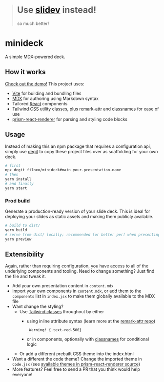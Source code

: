 > # Use [slidev](https://sli.dev/) instead! 
> 
> so much better!

# minideck

A simple MDX-powered deck.

## How it works

[Check out the demo!](https://minideck-demo.netlify.app/) This project uses:

- [Vite](https://vitejs.dev/) for building and bundling files
- [MDX](https://mdxjs.com/) for authoring using Markdown syntax
- Tailored [React](https://reactjs.org/) components
- [Tailwind CSS](https://tailwindcss.com/) utility classes, plus [remark-attr](https://github.com/arobase-che/remark-attr#readme) and [classnames](https://github.com/JedWatson/classnames#readme) for ease of use
- [prism-react-renderer](https://github.com/FormidableLabs/prism-react-renderer) for parsing and styling code blocks

## Usage

Instead of making this an npm package that requires a configuration api, simply use [degit](https://github.com/Rich-Harris/degit) to copy these project files over as scaffolding for your own deck.

```sh
# first
npx degit filoxo/minideck#main your-presentation-name
# then
yarn install
# and finally
yarn start
```

### Prod build

Generate a production-ready version of your slide deck. This is ideal for deploying your slides as static assets and making them publicly available.

```sh
# build to dist/
yarn build
# serve from dist/ locally; recommended for better perf when presenting
yarn preview
```

## Extensibility

Again, rather than requiring configuration, you have access to all of the underlying components and tooling. Need to change something? Just find the file and tweak it.

- Add your own presentation content in `content.mdx`
- Import your own components in `content.mdx`, or add them to the `components` list in `index.jsx` to make them globally available to the MDX file
- Want change the styling?
  - Use [Tailwind classes](https://nerdcave.com/tailwind-cheat-sheet) throughout by either
    - using inline attribute syntax (learn more at the [remark-attr repo](https://github.com/arobase-che/remark-attr#readme))

        `_Warning!_{.text-red-500}`

    - or in components, optionally with [classnames](https://github.com/JedWatson/classnames#readme) for conditional logic
  - Or add a different prebuilt CSS theme into the index.html
- Want a different the code theme? Change the imported theme in `Code.jsx` (see [available themes in prism-react-renderer source](https://github.com/FormidableLabs/prism-react-renderer/tree/master/src/themes))
- More features? Feel free to send a PR that you think would help everyone!
